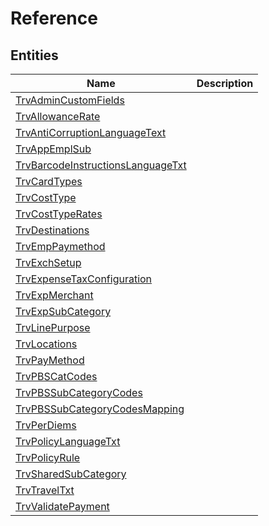 
# Reference


## Entities

|Name|Description|
|---|---|
|[TrvAdminCustomFields](TrvAdminCustomFields.cdm.json)||
|[TrvAllowanceRate](TrvAllowanceRate.cdm.json)||
|[TrvAntiCorruptionLanguageText](TrvAntiCorruptionLanguageText.cdm.json)||
|[TrvAppEmplSub](TrvAppEmplSub.cdm.json)||
|[TrvBarcodeInstructionsLanguageTxt](TrvBarcodeInstructionsLanguageTxt.cdm.json)||
|[TrvCardTypes](TrvCardTypes.cdm.json)||
|[TrvCostType](TrvCostType.cdm.json)||
|[TrvCostTypeRates](TrvCostTypeRates.cdm.json)||
|[TrvDestinations](TrvDestinations.cdm.json)||
|[TrvEmpPaymethod](TrvEmpPaymethod.cdm.json)||
|[TrvExchSetup](TrvExchSetup.cdm.json)||
|[TrvExpenseTaxConfiguration](TrvExpenseTaxConfiguration.cdm.json)||
|[TrvExpMerchant](TrvExpMerchant.cdm.json)||
|[TrvExpSubCategory](TrvExpSubCategory.cdm.json)||
|[TrvLinePurpose](TrvLinePurpose.cdm.json)||
|[TrvLocations](TrvLocations.cdm.json)||
|[TrvPayMethod](TrvPayMethod.cdm.json)||
|[TrvPBSCatCodes](TrvPBSCatCodes.cdm.json)||
|[TrvPBSSubCategoryCodes](TrvPBSSubCategoryCodes.cdm.json)||
|[TrvPBSSubCategoryCodesMapping](TrvPBSSubCategoryCodesMapping.cdm.json)||
|[TrvPerDiems](TrvPerDiems.cdm.json)||
|[TrvPolicyLanguageTxt](TrvPolicyLanguageTxt.cdm.json)||
|[TrvPolicyRule](TrvPolicyRule.cdm.json)||
|[TrvSharedSubCategory](TrvSharedSubCategory.cdm.json)||
|[TrvTravelTxt](TrvTravelTxt.cdm.json)||
|[TrvValidatePayment](TrvValidatePayment.cdm.json)||
